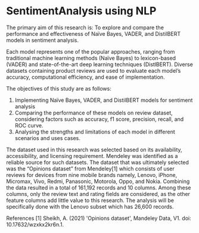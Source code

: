 # SentimentAnalysis using NLP

The primary aim of this research is:
To explore and compare the performance and effectiveness of Naïve Bayes, VADER, and DistilBERT models in sentiment analysis.

Each model represents one of the popular approaches, ranging from traditional machine learning methods (Naïve Bayes) to lexicon-based (VADER) and state-of-the-art deep learning techniques (DistlBERT). Diverse datasets containing product reviews are used to evaluate each model’s accuracy, computational efficiency, and ease of implementation.

The objectives of this study are as follows:

1. Implementing Naïve Bayes, VADER, and DistilBERT models for sentiment analysis
2. Comparing the performance of these models on review dataset, considering factors such as accuracy, f1 score, precision, recall, and ROC curve.
3. Analysing the strengths and limitations of each model in different scenarios and uses cases.

The dataset used in this research was selected based on its availability, accessibility, and licensing requirement. Mendeley was identified as a reliable source for such datasets. The dataset that was ultimately selected was the “Opinions dataset” from Mendeley[1] which consists of user reviews for devices from nine mobile brands namely, Lenovo, iPhone, Micromax, Vivo, Redmi, Panasonic, Motorola, Oppo, and Nokia. Combining the data resulted in a total of 161,192 records and 10 columns. Among these columns, only the review text and rating fields are considered, as the other feature columns add little value to this research. The analysis will be specifically done with the Lenovo subset which has 26,600 records.

References
[1] Sheikh, A. (2021) 'Opinions dataset', Mandeley Data, V1. doi: 10.17632/wzxkx2kr6n.1.

